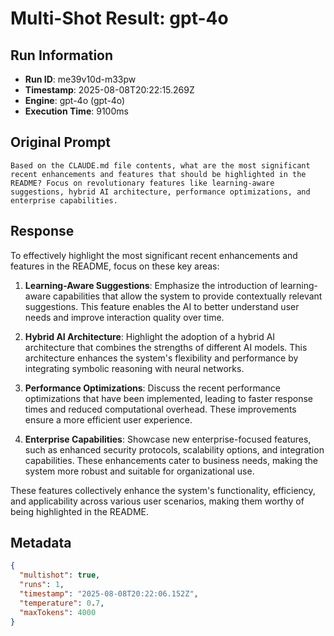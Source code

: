 # Multi-Shot Result: gpt-4o

## Run Information
- **Run ID**: me39v10d-m33pw
- **Timestamp**: 2025-08-08T20:22:15.269Z
- **Engine**: gpt-4o (gpt-4o)
- **Execution Time**: 9100ms

## Original Prompt
```
Based on the CLAUDE.md file contents, what are the most significant recent enhancements and features that should be highlighted in the README? Focus on revolutionary features like learning-aware suggestions, hybrid AI architecture, performance optimizations, and enterprise capabilities.
```

## Response
To effectively highlight the most significant recent enhancements and features in the README, focus on these key areas:

1. **Learning-Aware Suggestions**: Emphasize the introduction of learning-aware capabilities that allow the system to provide contextually relevant suggestions. This feature enables the AI to better understand user needs and improve interaction quality over time.

2. **Hybrid AI Architecture**: Highlight the adoption of a hybrid AI architecture that combines the strengths of different AI models. This architecture enhances the system's flexibility and performance by integrating symbolic reasoning with neural networks.

3. **Performance Optimizations**: Discuss the recent performance optimizations that have been implemented, leading to faster response times and reduced computational overhead. These improvements ensure a more efficient user experience.

4. **Enterprise Capabilities**: Showcase new enterprise-focused features, such as enhanced security protocols, scalability options, and integration capabilities. These enhancements cater to business needs, making the system more robust and suitable for organizational use.

These features collectively enhance the system's functionality, efficiency, and applicability across various user scenarios, making them worthy of being highlighted in the README.



## Metadata
```json
{
  "multishot": true,
  "runs": 1,
  "timestamp": "2025-08-08T20:22:06.152Z",
  "temperature": 0.7,
  "maxTokens": 4000
}
```
